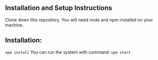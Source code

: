 ## Installation and Setup Instructions
Clone down this repository. You will need node and npm installed on your machine.
## Installation:
```npm install```
You can run the system with command:
```npm start```